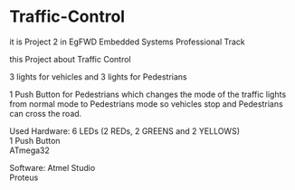 # Traffic-Control

it is Project 2 in EgFWD Embedded Systems Professional Track

this Project about Traffic Control

3 lights for vehicles and 3 lights for Pedestrians

1 Push Button for Pedestrians which changes the mode of the traffic lights from normal mode to
Pedestrians mode so vehicles stop and Pedestrians can cross the road.

Used Hardware:
6 LEDs (2 REDs, 2 GREENS and 2 YELLOWS)   
1 Push Button   
ATmega32

Software:
Atmel Studio   
Proteus
